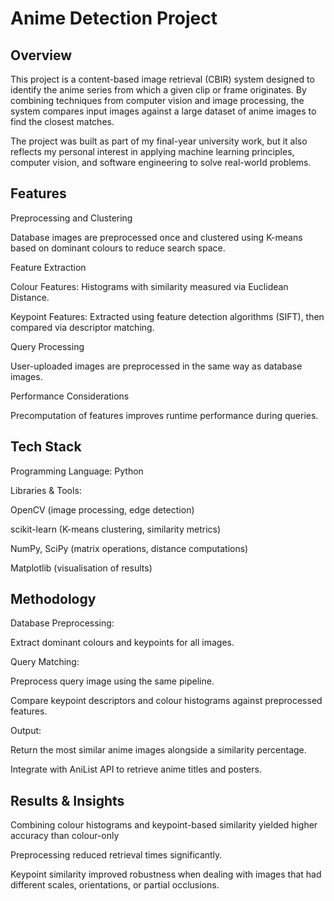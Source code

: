 # **Anime Detection Project**
## Overview

This project is a content-based image retrieval (CBIR) system designed to identify the anime series from which a given clip or frame originates. By combining techniques from computer vision and image processing, the system compares input images against a large dataset of anime images to find the closest matches.

The project was built as part of my final-year university work, but it also reflects my personal interest in applying machine learning principles, computer vision, and software engineering to solve real-world problems.

## Features

Preprocessing and Clustering

Database images are preprocessed once and clustered using K-means based on dominant colours to reduce search space.

Feature Extraction

Colour Features: Histograms with similarity measured via Euclidean Distance.

Keypoint Features: Extracted using feature detection algorithms (SIFT), then compared via descriptor matching.

Query Processing

User-uploaded images are preprocessed in the same way as database images.

Performance Considerations

Precomputation of features improves runtime performance during queries.

## Tech Stack

Programming Language: Python

Libraries & Tools:

OpenCV (image processing, edge detection)

scikit-learn (K-means clustering, similarity metrics)

NumPy, SciPy (matrix operations, distance computations)

Matplotlib (visualisation of results)

## Methodology

Database Preprocessing:

Extract dominant colours and keypoints for all images.

Query Matching:

Preprocess query image using the same pipeline.

Compare keypoint descriptors and colour histograms against preprocessed features.

Output:

Return the most similar anime images alongside a similarity percentage.

Integrate with AniList API to retrieve anime titles and posters.

## Results & Insights

Combining colour histograms and keypoint-based similarity yielded higher accuracy than colour-only

Preprocessing reduced retrieval times significantly.

Keypoint similarity improved robustness when dealing with images that had different scales, orientations, or partial occlusions.
